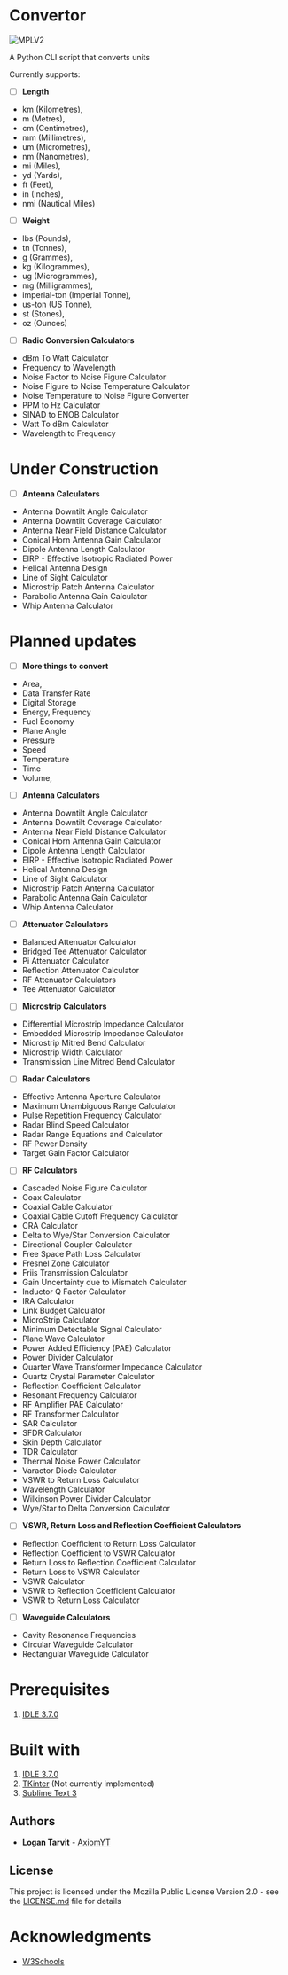 # Convertor

![MPLV2](https://img.shields.io/badge/Licence-MPL%20V.2-orange)

A Python CLI script that converts units

Currently supports:

- [ ] **Length**
* km (Kilometres),
* m (Metres), 
* cm (Centimetres),
* mm (Millimetres), 
* um (Micrometres), 
* nm (Nanometres), 
* mi (Miles), 
* yd (Yards), 
* ft (Feet), 
* in (Inches), 
* nmi (Nautical Miles)

- [ ] **Weight**
* lbs (Pounds), 
* tn (Tonnes), 
* g (Grammes), 
* kg (Kilogrammes), 
* ug (Microgrammes), 
* mg (Milligrammes), 
* imperial-ton (Imperial Tonne), 
* us-ton (US Tonne), 
* st (Stones), 
* oz (Ounces)

- [ ] **Radio Conversion Calculators**
* dBm To Watt Calculator
* Frequency to Wavelength
* Noise Factor to Noise Figure Calculator
* Noise Figure to Noise Temperature Calculator
* Noise Temperature to Noise Figure Converter
* PPM to Hz Calculator
* SINAD to ENOB Calculator
* Watt To dBm Calculator
* Wavelength to Frequency

# Under Construction

- [ ] **Antenna Calculators**
* Antenna Downtilt Angle Calculator
* Antenna Downtilt Coverage Calculator
* Antenna Near Field Distance Calculator
* Conical Horn Antenna Gain Calculator
* Dipole Antenna Length Calculator
* EIRP - Effective Isotropic Radiated Power
* Helical Antenna Design
* Line of Sight Calculator
* Microstrip Patch Antenna Calculator
* Parabolic Antenna Gain Calculator
* Whip Antenna Calculator

# Planned updates

- [ ] **More things to convert**
* Area,
* Data Transfer Rate
* Digital Storage
* Energy, Frequency
* Fuel Economy
* Plane Angle
* Pressure
* Speed
* Temperature
* Time
* Volume,

- [ ] **Antenna Calculators**
* Antenna Downtilt Angle Calculator
* Antenna Downtilt Coverage Calculator
* Antenna Near Field Distance Calculator
* Conical Horn Antenna Gain Calculator
* Dipole Antenna Length Calculator
* EIRP - Effective Isotropic Radiated Power
* Helical Antenna Design
* Line of Sight Calculator
* Microstrip Patch Antenna Calculator
* Parabolic Antenna Gain Calculator
* Whip Antenna Calculator

- [ ] **Attenuator Calculators**
* Balanced Attenuator Calculator
* Bridged Tee Attenuator Calculator
* Pi Attenuator Calculator
* Reflection Attenuator Calculator
* RF Attenuator Calculators
* Tee Attenuator Calculator

- [ ] **Microstrip Calculators**
* Differential Microstrip Impedance Calculator
* Embedded Microstrip Impedance Calculator
* Microstrip Mitred Bend Calculator
* Microstrip Width Calculator
* Transmission Line Mitred Bend Calculator

- [ ] **Radar Calculators**
* Effective Antenna Aperture Calculator
* Maximum Unambiguous Range Calculator
* Pulse Repetition Frequency Calculator
* Radar Blind Speed Calculator
* Radar Range Equations and Calculator
* RF Power Density
* Target Gain Factor Calculator

- [ ] **RF Calculators**
* Cascaded Noise Figure Calculator
* Coax Calculator
* Coaxial Cable Calculator
* Coaxial Cable Cutoff Frequency Calculator
* CRA Calculator
* Delta to Wye/Star Conversion Calculator
* Directional Coupler Calculator
* Free Space Path Loss Calculator
* Fresnel Zone Calculator
* Friis Transmission Calculator
* Gain Uncertainty due to Mismatch Calculator
* Inductor Q Factor Calculator
* IRA Calculator
* Link Budget Calculator
* MicroStrip Calculator
* Minimum Detectable Signal Calculator
* Plane Wave Calculator
* Power Added Efficiency (PAE) Calculator
* Power Divider Calculator
* Quarter Wave Transformer Impedance Calculator
* Quartz Crystal Parameter Calculator
* Reflection Coefficient Calculator
* Resonant Frequency Calculator
* RF Amplifier PAE Calculator
* RF Transformer Calculator
* SAR Calculator
* SFDR Calculator
* Skin Depth Calculator
* TDR Calculator
* Thermal Noise Power Calculator
* Varactor Diode Calculator
* VSWR to Return Loss Calculator
* Wavelength Calculator
* Wilkinson Power Divider Calculator
* Wye/Star to Delta Conversion Calculator

- [ ] **VSWR, Return Loss and Reflection Coefficient Calculators**
* Reflection Coefficient to Return Loss Calculator
* Reflection Coefficient to VSWR Calculator
* Return Loss to Reflection Coefficient Calculator
* Return Loss to VSWR Calculator
* VSWR Calculator
* VSWR to Reflection Coefficient Calculator
* VSWR to Return Loss Calculator

- [ ] **Waveguide Calculators**
* Cavity Resonance Frequencies
* Circular Waveguide Calculator
* Rectangular Waveguide Calculator

# Prerequisites

1) [IDLE 3.7.0](https://www.python.org/downloads/release/python-370/)

# Built with

1) [IDLE 3.7.0](https://www.python.org/downloads/release/python-370/)
2) [TKinter](https://wiki.python.org/moin/TkInter) (Not currently implemented)
3) [Sublime Text 3](https://www.sublimetext.com/3)

## Authors

* **Logan Tarvit** - [AxiomYT](https://github.com/AxiomYT)

## License

This project is licensed under the Mozilla Public License Version 2.0 - see the [LICENSE.md](LICENSE.md) file for details

# Acknowledgments

* [W3Schools](https://www.w3schools.com/python/)
